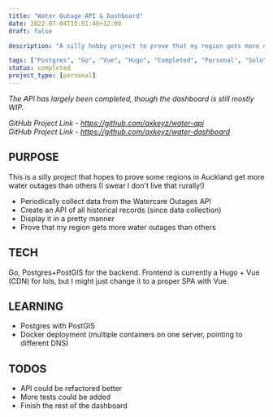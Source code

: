 ```yaml
---
title: "Water Outage API & Dashboard"
date: 2022-07-04T15:51:46+12:00
draft: false

description: "A silly hobby project to prove that my region gets more outages than other regions of Auckland. Built with Go and had some fun combining Hugo with Vue (CDN)."

tags: ["Postgres", "Go", "Vue", "Hugo", "Completed", "Personal", "Solo"]
status: completed
project_type: [personal]
---
```


*The API has largely been completed, though the dashboard is still mostly WIP.*

*GitHub Project Link - https://github.com/axkeyz/water-api  
GitHub Project Link - https://github.com/axkeyz/water-dashboard*

## PURPOSE

This is a silly project that hopes to prove some regions in Auckland get more water outages than others (I swear I don't live that rurally!)

- Periodically collect data from the Watercare Outages API
- Create an API of all historical records (since data collection)
- Display it in a pretty manner
- Prove that my region gets more water outages than others

## TECH

Go, Postgres+PostGIS for the backend. Frontend is currently a Hugo + Vue (CDN) for lols, but I might just change it to a proper SPA with Vue.

## LEARNING

- Postgres with PostGIS
- Docker deployment (multiple containers on one server, pointing to different DNS)

## TODOS

- API could be refactored better
- More tests could be added
- Finish the rest of the dashboard